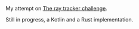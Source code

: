 My attempt on [The ray tracker challenge](https://pragprog.com/titles/jbtracer/the-ray-tracer-challenge/).

Still in progress, a Kotlin and a Rust implementation.
